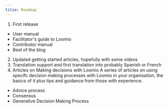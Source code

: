 ```yaml
---
titie: Roadmap
---
```


1. First release
  - User manual
  - Facilitator's guide to Loomio
  - Contributor manual
  - Best of the blog
2. Updated getting started articles, hopefully with some videos
3. Translation support and first translation into probably Spanish or French
4. Articles on Making decisions with Loomio
  A series of articles on using specifc decision making processes with Loomio in your organisation, the basics of it plus tips and guidance from those with experience.
  - Advice process
  - Consensus
  - Generative Decision Making Process
